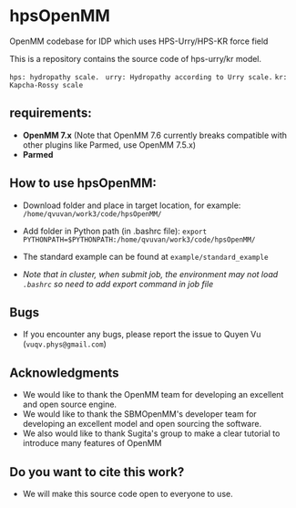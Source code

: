 # hpsOpenMM

 OpenMM codebase for IDP which uses HPS-Urry/HPS-KR force field

This is a repository contains the source code of hps-urry/kr model.

 ```hps: hydropathy scale. ```
 ```urry: Hydropathy according to Urry scale.```
```kr: Kapcha-Rossy scale```
## requirements:
- **OpenMM 7.x** (Note that OpenMM 7.6 currently breaks compatible with other plugins like Parmed, use OpenMM 7.5.x) 
- **Parmed** 

## How to use hpsOpenMM:  
- Download folder and place in target location, for example: `/home/qvuvan/work3/code/hpsOpenMM/`
- Add folder in Python path (in .bashrc file): `export PYTHONPATH=$PYTHONPATH:/home/qvuvan/work3/code/hpsOpenMM/`  
- The standard example can be found at ```example/standard_example```

- *Note that in cluster, when submit job, the environment may not load `.bashrc` so need to add export command in job file* 

## Bugs
- If you encounter any bugs, please report the issue to Quyen Vu (```vuqv.phys@gmail.com```)

## Acknowledgments

- We would like to thank the OpenMM team for developing an excellent and open source engine. 
- We would like to thank the SBMOpenMM's developer team for developing an excellent model and open sourcing the software. 
- We also would like to thank Sugita's group to make a clear tutorial to introduce many features of OpenMM

## Do you want to cite this work?
- We will make this source code open to everyone to use.

